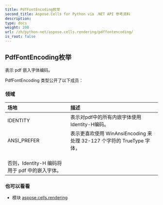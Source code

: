 ```yaml
---
title: PdfFontEncoding枚举
second_title: Aspose.Cells for Python via .NET API 参考资料
description:
type: docs
weight: 200
url: /zh/python-net/aspose.cells.rendering/pdffontencoding/
is_root: false
---
```

## PdfFontEncoding枚举
表示 pdf 嵌入字体编码。



PdfFontEncoding 类型公开了以下成员：

### 领域
|场地|描述|
| :- | :- |
| IDENTITY |表示对pdf中的所有内嵌字体使用Identity-H编码。|
| ANSI_PREFER |表示更喜欢使用 WinAnsiEncoding 来处理 32-127 个字符的 TrueType 字体，<br/>否则，Identity-H 编码将用于 pdf 中的嵌入字体。|



### 也可以看看
* 模块 [aspose.cells.rendering](..)
